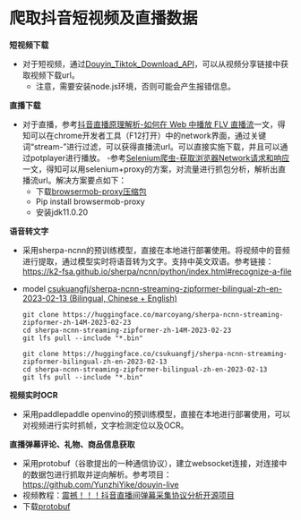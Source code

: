 # 爬取抖音短视频及直播数据

**短视频下载**

- 对于短视频，通过[Douyin_Tiktok_Download_API](https://github.com/Evil0ctal/Douyin_TikTok_Download_API)，可以从视频分享链接中获取视频下载url。
  - 注意，需要安装node.js环境，否则可能会产生报错信息。

**直播下载**

- 对于直播，参考[抖音直播原理解析-如何在 Web 中播放 FLV 直播流](https://cloud.tencent.com/developer/article/2160220)一文，得知可以在chrome开发者工具（F12打开）中的network界面，通过关键词“stream-”进行过滤，可以获得直播流url。可以直接实施下载，并且可以通过potplayer进行播放。
  -参考[Selenium爬虫-获取浏览器Network请求和响应](https://cloud.tencent.com/developer/article/1549872)一文，得知可以用selenium+proxy的方案，对流量进行抓包分析，解析出直播流url。解决方案要点如下：
  - 下载[browsermob-proxy压缩包](https://github.com/lightbody/browsermob-proxy/releases)
  - Pip install browsermob-proxy
  - 安装jdk11.0.20

**语音转文字**

- 采用sherpa-ncnn的预训练模型，直接在本地进行部署使用。将视频中的音频进行提取，通过模型实时将语音转为文字。支持中英文双语。参考链接：https://k2-fsa.github.io/sherpa/ncnn/python/index.html#recognize-a-file
- model [csukuangfj/sherpa-ncnn-streaming-zipformer-bilingual-zh-en-2023-02-13 (Bilingual, Chinese + English)](https://k2-fsa.github.io/sherpa/ncnn/pretrained_models/zipformer-transucer-models.html#csukuangfj-sherpa-ncnn-streaming-zipformer-bilingual-zh-en-2023-02-13-bilingual-chinese-english)
  
  ```
  git clone https://huggingface.co/marcoyang/sherpa-ncnn-streaming-zipformer-zh-14M-2023-02-23  
  cd sherpa-ncnn-streaming-zipformer-zh-14M-2023-02-23
  git lfs pull --include "*.bin"
  ```

  ```
  git clone https://huggingface.co/csukuangfj/sherpa-ncnn-streaming-zipformer-bilingual-zh-en-2023-02-13
  cd sherpa-ncnn-streaming-zipformer-bilingual-zh-en-2023-02-13
  git lfs pull --include "*.bin"
  ```


**视频实时OCR**
- 采用paddlepaddle openvino的预训练模型，直接在本地进行部署使用，可以对视频进行实时抓帧，文字检测定位以及OCR。

**直播弹幕评论、礼物、商品信息获取**
- 采用protobuf（谷歌提出的一种通信协议），建立websocket连接，对连接中的数据包进行抓取并逆向解析。参考项目：https://github.com/YunzhiYike/douyin-live
- 视频教程：[震撼！！！抖音直播间弹幕采集协议分析开源项目](https://www.bilibili.com/video/BV1FY4y1y7dp?p=4&vd_source=320e39fdb80686b4a73d909ce938d8e9)
- 下载[protobuf](https://github.com/protocolbuffers/protobuf/releases/tag/v24.3)
